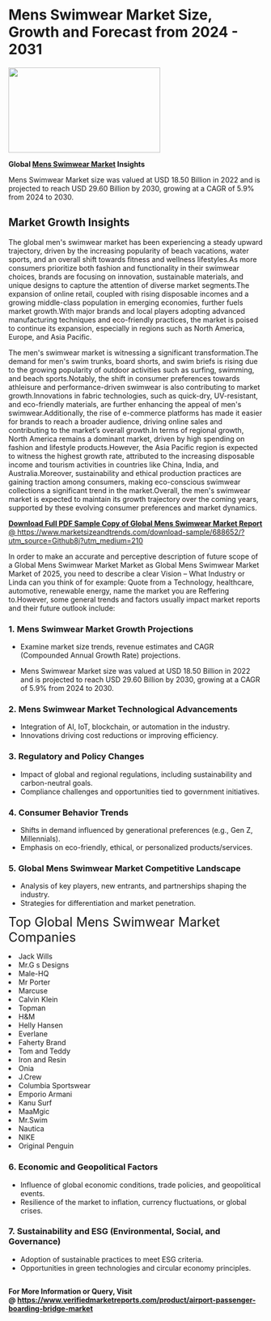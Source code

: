 <H1>Mens Swimwear Market Size, Growth and Forecast from 2024 - 2031</H1><img class="aligncenter size-medium wp-image-584254" src="https://thirdeyenews.in/wp-content/uploads/2024/09/Global-Market-Research-300x168.jpeg" alt="" width="300" height="168" /><p><strong>Global&nbsp;<a href="https://www.marketsizeandtrends.com/download-sample/688652/?utm_source=Github8j?utm_medium=210">Mens Swimwear Market</a> Insights</strong></p><p>Mens Swimwear Market size was valued at USD 18.50 Billion in 2022 and is projected to reach USD 29.60 Billion by 2030, growing at a CAGR of 5.9% from 2024 to 2030.</p><p><h2>Market Growth Insights</h2> <p>The global men's swimwear market has been experiencing a steady upward trajectory, driven by the increasing popularity of beach vacations, water sports, and an overall shift towards fitness and wellness lifestyles.As more consumers prioritize both fashion and functionality in their swimwear choices, brands are focusing on innovation, sustainable materials, and unique designs to capture the attention of diverse market segments.The expansion of online retail, coupled with rising disposable incomes and a growing middle-class population in emerging economies, further fuels market growth.With major brands and local players adopting advanced manufacturing techniques and eco-friendly practices, the market is poised to continue its expansion, especially in regions such as North America, Europe, and Asia Pacific.</p> <p><a href="#"></a></p> <p>The men's swimwear market is witnessing a significant transformation.The demand for men's swim trunks, board shorts, and swim briefs is rising due to the growing popularity of outdoor activities such as surfing, swimming, and beach sports.Notably, the shift in consumer preferences towards athleisure and performance-driven swimwear is also contributing to market growth.Innovations in fabric technologies, such as quick-dry, UV-resistant, and eco-friendly materials, are further enhancing the appeal of men's swimwear.Additionally, the rise of e-commerce platforms has made it easier for brands to reach a broader audience, driving online sales and contributing to the market’s overall growth.In terms of regional growth, North America remains a dominant market, driven by high spending on fashion and lifestyle products.However, the Asia Pacific region is expected to witness the highest growth rate, attributed to the increasing disposable income and tourism activities in countries like China, India, and Australia.Moreover, sustainability and ethical production practices are gaining traction among consumers, making eco-conscious swimwear collections a significant trend in the market.Overall, the men's swimwear market is expected to maintain its growth trajectory over the coming years, supported by these evolving consumer preferences and market dynamics.</p> <p><a href="#"></p><p><span class=""><strong>Download Full PDF Sample Copy of Global Mens Swimwear Market Report</strong> @ <a href="https://www.marketsizeandtrends.com/download-sample/688652/?utm_source=Github8j?utm_medium=210" target="_blank">https://www.marketsizeandtrends.com/download-sample/688652/?utm_source=Github8j?utm_medium=210</a></span></p><p>In order to make an accurate and perceptive description of future scope of a Global&nbsp;Mens Swimwear Market Market as Global&nbsp;Mens Swimwear Market Market of 2025, you need to describe a clear Vision &ndash; What Industry or Linda can you think of for example: Quote from a Technology, healthcare, automotive, renewable energy, name the market you are Reffering to.However, some general trends and factors usually impact market reports and their future outlook include:</p><h3>1.&nbsp;<strong>Mens Swimwear Market Growth Projections</strong></h3><ul><li>Examine market size trends, revenue estimates and CAGR (Compounded Annual Growth Rate) projections.</li><li><p>Mens Swimwear Market size was valued at USD 18.50 Billion in 2022 and is projected to reach USD 29.60 Billion by 2030, growing at a CAGR of 5.9% from 2024 to 2030.</p></li></ul><h3>2.&nbsp;<strong>Mens Swimwear Market Technological Advancements</strong></h3><ul><li>Integration of AI, IoT, blockchain, or automation in the industry.</li><li>Innovations driving cost reductions or improving efficiency.</li></ul><h3>3.&nbsp;<strong>Regulatory and Policy Changes</strong></h3><ul><li>Impact of global and regional regulations, including sustainability and carbon-neutral goals.</li><li>Compliance challenges and opportunities tied to government initiatives.</li></ul><h3>4.&nbsp;<strong>Consumer Behavior Trends</strong></h3><ul><li>Shifts in demand influenced by generational preferences (e.g., Gen Z, Millennials).</li><li>Emphasis on eco-friendly, ethical, or personalized products/services.</li></ul><h3>5.&nbsp;<strong>Global Mens Swimwear Market Competitive Landscape</strong></h3><ul><li>Analysis of key players, new entrants, and partnerships shaping the industry.</li><li>Strategies for differentiation and market penetration.</li></ul><p data-pm-slice="1 1 []"><span style="color: inherit; font-family: inherit; font-size: 25px;">Top Global Mens Swimwear Market Companies</span></p><div class="" data-test-id=""><p><li>Jack Wills</li><li> Mr.G s Designs</li><li> Male-HQ</li><li> Mr Porter</li><li> Marcuse</li><li> Calvin Klein</li><li> Topman</li><li> H&M</li><li> Helly Hansen</li><li> Everlane</li><li> Faherty Brand</li><li> Tom and Teddy</li><li> Iron and Resin</li><li> Onia</li><li> J.Crew</li><li> Columbia Sportswear</li><li> Emporio Armani</li><li> Kanu Surf</li><li> MaaMgic</li><li> Mr.Swim</li><li> Nautica</li><li> NIKE</li><li> Original Penguin</li></p></div><h3>6.&nbsp;<strong>Economic and Geopolitical Factors</strong></h3><ul><li>Influence of global economic conditions, trade policies, and geopolitical events.</li><li>Resilience of the market to inflation, currency fluctuations, or global crises.</li></ul><h3>7.&nbsp;<strong>Sustainability and ESG (Environmental, Social, and Governance)</strong></h3><ul><li>Adoption of sustainable practices to meet ESG criteria.</li><li>Opportunities in green technologies and circular economy principles.</li></ul><h2><strong style="font-size: 14px;">For More Information or Query, Visit @&nbsp;</strong><a style="background-color: #ffffff; font-size: 14px;" href="https://www.marketsizeandtrends.com/report/mens-swimwear-market/" target="_blank">https://www.verifiedmarketreports.com/product/airport-passenger-boarding-bridge-market</a></h2>
